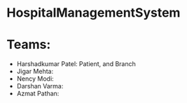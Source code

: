 # HospitalManagementSystem
# Teams: 
- Harshadkumar Patel: Patient, and Branch
- Jigar Mehta:
- Nency Modi:
- Darshan Varma:
- Azmat Pathan:
